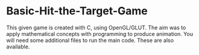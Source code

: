 # Basic-Hit-the-Target-Game
This given game is created with C, using OpenGL/GLUT. The aim was to apply mathematical concepts with programming to produce animation.
You will need some additional files to run the main code. These are also available.

